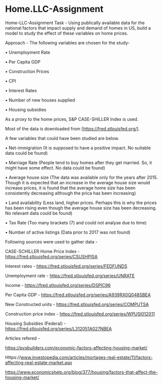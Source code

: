 # Home.LLC-Assignment
Home-LLC-Assignment
Task - Using publically available data for the national factors that impact supply and demand of homes in US, build a model to study the effect of these variables on home prices.

Approach - The following variables are chosen for the study-

•	Unemployment Rate

•	Per Capita GDP

•	Construction Prices

•	CPI

•	Interest Rates

•	Number of new houses supplied

•	Housing subsidies

As a proxy to the home prices, S&P CASE-SHILLER Index is used.

Most of the data is downloaded from [https://fred.stlouisfed.org/].

A few variables that could have been studied are below.

•	Net-immigration (It is supposed to have a positive impact. No suitable data could be found)

•	Marriage Rate (People tend to buy homes after they get married. So, it might have some effect. No data could be found)

•	Average house size (The data was available only for the years after 2015. Though it is expected that an increase in the average house size would increase prices, it is found that the 
average home size has been consistently decreasing although the prica has been increasing)

•	Land availability (Less land, higher prices. Perhaps this is why the prices has been rising even though the average house size has been decreasing. No relevant data could be found)

•	Tax Rate (Too many brackets (7) and could not analyse due to time)

•	Number of active listings (Data prior to 2017 was not found)

Following sources were used to gather data -

CASE-SCHILLER Home Price Index - https://fred.stlouisfed.org/series/CSUSHPISA

Interest rates - https://fred.stlouisfed.org/series/FEDFUNDS

Unemployment rate - https://fred.stlouisfed.org/series/UNRATE

Income - https://fred.stlouisfed.org/series/DSPIC96

Per Capita GDP - https://fred.stlouisfed.org/series/A939RX0Q048SBEA

New Constructed units - https://fred.stlouisfed.org/series/COMPUTSA

Construction price index - https://fred.stlouisfed.org/series/WPUSI012011

Housing Subsidies (Federal) - https://fred.stlouisfed.org/series/L312051A027NBEA

Articles refered -

https://pvsbuilders.com/economic-factors-affecting-housing-market/

Https://www.investopedia.com/articles/mortages-real-estate/11/factors-affecting-real-estate-market.asp

https://www.economicshelp.org/blog/377/housing/factors-that-affect-the-housing-market/


